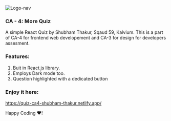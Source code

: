 ![Logo-nav](https://s3.ap-south-1.amazonaws.com/kalvi-education.github.io/front-end-web-development/Kalvium-Logo.png)

### CA - 4: More Quiz
A simple React Quiz by Shubham Thakur, Sqaud 59, Kalvium.
This is a part of CA-4 for frontend web developement and CA-3 for design for developers assesment.

### Features:
1. Buit in React.js library.
2. Employs Dark mode too.
3. Question highlighted with a dedicated button

### Enjoy it here:
https://quiz-ca4-shubham-thakur.netlify.app/

Happy Coding ❤️!
